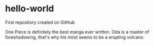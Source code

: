 # hello-world
First repository created on GitHub

One Piece is definitely the best manga ever written. Oda is a master of foreshadowing, that's why his mind seems to be a erupting volcano. 
